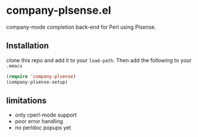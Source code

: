 # company-plsense.el 

company-mode completion back-end for Perl using Plsense.

## Installation

clone this repo and add it to your `load-path`. Then add the following to your `.emacs` 
```lisp
(require 'company-plsense)
(company-plsense-setup)

```

## limitations
- only cperl-mode support
- poor error handling
- no perldoc popups yet
